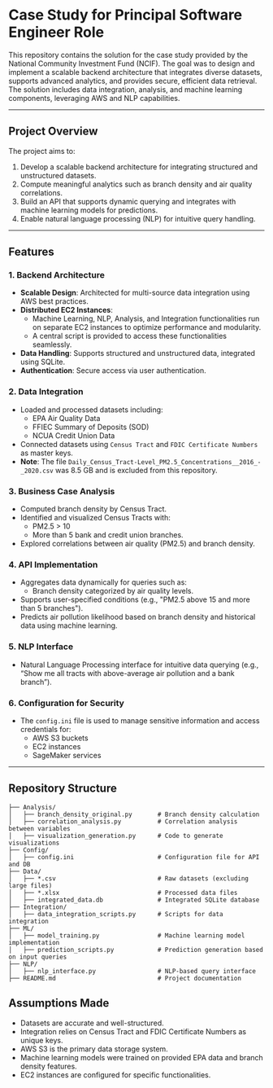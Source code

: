 # Case Study for Principal Software Engineer Role

This repository contains the solution for the case study provided by the National Community Investment Fund (NCIF). The goal was to design and implement a scalable backend architecture that integrates diverse datasets, supports advanced analytics, and provides secure, efficient data retrieval. The solution includes data integration, analysis, and machine learning components, leveraging AWS and NLP capabilities.

---

## Project Overview

The project aims to:
1. Develop a scalable backend architecture for integrating structured and unstructured datasets.
2. Compute meaningful analytics such as branch density and air quality correlations.
3. Build an API that supports dynamic querying and integrates with machine learning models for predictions.
4. Enable natural language processing (NLP) for intuitive query handling.

---

## Features

### 1. Backend Architecture
- **Scalable Design**: Architected for multi-source data integration using AWS best practices.
- **Distributed EC2 Instances**:
  - Machine Learning, NLP, Analysis, and Integration functionalities run on separate EC2 instances to optimize performance and modularity.
  - A central script is provided to access these functionalities seamlessly.
- **Data Handling**: Supports structured and unstructured data, integrated using SQLite.
- **Authentication**: Secure access via user authentication.

### 2. Data Integration
- Loaded and processed datasets including:
  - EPA Air Quality Data
  - FFIEC Summary of Deposits (SOD)
  - NCUA Credit Union Data
- Connected datasets using `Census Tract` and `FDIC Certificate Numbers` as master keys.
- **Note**: The file `Daily_Census_Tract-Level_PM2.5_Concentrations__2016_-_2020.csv` was 8.5 GB and is excluded from this repository.

### 3. Business Case Analysis
- Computed branch density by Census Tract.
- Identified and visualized Census Tracts with:
  - PM2.5 > 10
  - More than 5 bank and credit union branches.
- Explored correlations between air quality (PM2.5) and branch density.

### 4. API Implementation
- Aggregates data dynamically for queries such as:
  - Branch density categorized by air quality levels.
- Supports user-specified conditions (e.g., "PM2.5 above 15 and more than 5 branches").
- Predicts air pollution likelihood based on branch density and historical data using machine learning.

### 5. NLP Interface
- Natural Language Processing interface for intuitive data querying (e.g., “Show me all tracts with above-average air pollution and a bank branch”).

### 6. Configuration for Security
- The `config.ini` file is used to manage sensitive information and access credentials for:
  - AWS S3 buckets
  - EC2 instances
  - SageMaker services

---

## Repository Structure

```
├── Analysis/
│   ├── branch_density_original.py       # Branch density calculation
│   ├── correlation_analysis.py          # Correlation analysis between variables
│   ├── visualization_generation.py      # Code to generate visualizations
├── Config/
│   ├── config.ini                       # Configuration file for API and DB
├── Data/
│   ├── *.csv                            # Raw datasets (excluding large files)
│   ├── *.xlsx                           # Processed data files
│   ├── integrated_data.db               # Integrated SQLite database
├── Integration/
│   ├── data_integration_scripts.py      # Scripts for data integration
├── ML/
│   ├── model_training.py                # Machine learning model implementation
│   ├── prediction_scripts.py            # Prediction generation based on input queries
├── NLP/
│   ├── nlp_interface.py                 # NLP-based query interface
├── README.md                            # Project documentation
```

## Assumptions Made
- Datasets are accurate and well-structured.
- Integration relies on Census Tract and FDIC Certificate Numbers as unique keys.
- AWS S3 is the primary data storage system.
- Machine learning models were trained on provided EPA data and branch density features.
- EC2 instances are configured for specific functionalities.
